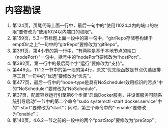 # 内容勘误

1. 第124页，页尾代码上面一行中，最后一句中的“使用11024以内的端口的权限”要修改为“使用1024以内端口的权限”。
2. 第159页，5.3一节标题上面一段中的第一句中，“gitrRepo存储卷构建于emptDir之上”一句中的“gitrRepo”要修改为“gitRepo”。
3. 第391页，第4小节的第一行中，“有两种是基于本地节点的端口（nodePort）”一句中，括号中的“nodePor”t要修改为“hostPort”。
4. 第392页，第一行中的最后两个字“运行”要修改为“支持”。
5. 第449页，11.1.2一节中的第一段的第4行，原文“优先级函数是节点优选级排序工具”一句中的“优选”要修改为“优先”。
6. 第477页，最后一行中的“node-type是具有NoScheduler效用标识的污点”中的“NoScheduler”要修改为“NoSchedule”。
7. 第37页，配置容器运行引擎第6个步骤“启动Docker服务，并设置服务可随系统引导启动”一节中的第二个命令“sudo systemctl -start docker.service”中的“-start”要修改为“start”；同时，第三个命令中的“-enable”要修改为“enable”；
8. 第140页，4.6.2一节之前的一段中的两个“postStop”要修改为“preStop”；



